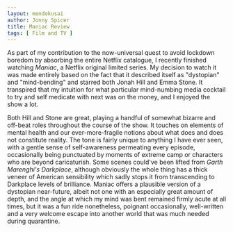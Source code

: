 ```yaml
---
layout: mendokusai
author: Jonny Spicer
title: Maniac Review
tags: [ Film and TV ]
---
```

As part of my contribution to the now-universal quest to avoid lockdown boredom by absorbing the entire Netflix catalogue, I recently finished watching *Maniac*, a Netflix original
limited series. My decision to watch it was made entirely based on the fact that it described itself as "dystopian" and "mind-bending" and starred both Jonah Hill and Emma Stone.
It transpired that my intuition for what particular mind-numbing media cocktail to try and self medicate with next was on the money, and I enjoyed the show a lot.

Both Hill and Stone are great, playing a handful of somewhat bizarre and off-beat roles throughout the course of the show. It touches on elements of mental health and our ever-more-fragile
notions about what does and does not constitute reality. The tone is fairly unique to anything I have ever seen, with a gentle sense of self-awareness permeating every episode, occasionally
being punctuated by moments of extreme camp or characters who are beyond caricaturish. Some scenes could've been lifted from *Garth Marenghi's Darkplace*, although obviously the whole thing
has a thick veneer of American sensibility which sadly stops it from transcending to Darkplace levels of brilliance. Maniac offers a plausible version of a dystopian near-future, albeit not
one with an especially great amount of depth, and the angle at which my mind was bent remained firmly acute at all times, but it was a fun ride nonetheless, poignant occasionally, well-written
and a very welcome escape into another world that was much needed during quarantine.
